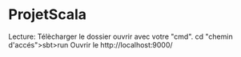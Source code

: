 # ProjetScala
Lecture:
Télècharger le dossier
ouvrir avec votre "cmd".
cd "chemin d'accés">sbt>run
Ouvrir le http://localhost:9000/
